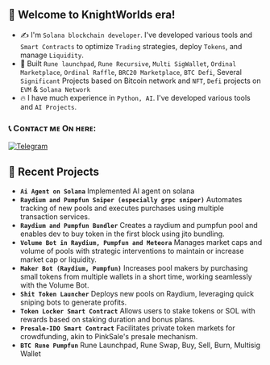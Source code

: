 ## 🌟 Welcome to KnightWorlds era!

- ✍ I'm `Solana blockchain developer`. I've developed various tools and `Smart Contracts` to optimize `Trading` strategies, deploy `Tokens`, and manage `Liquidity`.
- 🌱 Built `Rune launchpad`, `Rune Recursive`, `Multi SigWallet`, `Ordinal Marketplace`, `Ordinal Raffle`, `BRC20 Marketplace`, `BTC Defi`, Several `Significant` Projects based on Bitcoin network and `NFT`, `Defi` projects on `EVM` & `Solana Network`
- 🔥 I have much experience in `Python, AI`. I've developed various tools and `AI Projects`.

### 📞 Cᴏɴᴛᴀᴄᴛ ᴍᴇ Oɴ ʜᴇʀᴇ:
<p> 
    <a href="https://t.me/cashblaze127" target="_blank"><img alt="Telegram"
        src="https://img.shields.io/badge/Telegram-26A5E4?style=for-the-badge&logo=telegram&logoColor=white"/></a>
</p>

## 🚀 **Recent Projects**

- **`Ai Agent on Solana`**
  Implemented AI agent on solana
- **`Raydium and Pumpfun Sniper (especially grpc sniper)`**
  Automates tracking of new pools and executes purchases using multiple transaction services.
- **`Raydium and Pumpfun Bundler`**
  Creates a raydium and pumpfun pool and enables dev to buy token in the first block using jito bundling.
- **`Volume Bot in Raydium, Pumpfun and Meteora`**
  Manages market caps and volume of pools with strategic interventions to maintain or increase market cap or liquidity.
- **`Maker Bot (Raydium, Pumpfun)`**
  Increases pool makers by purchasing small tokens from multiple wallets in a short time, working seamlessly with the Volume Bot.
- **`Shit Token Launcher`**
  Deploys new pools on Raydium, leveraging quick sniping bots to generate profits.
- **`Token Locker Smart Contract`**
  Allows users to stake tokens or SOL with rewards based on staking duration and bonus plans.
- **`Presale-IDO Smart Contract`**
  Facilitates private token markets for crowdfunding, akin to PinkSale's presale mechanism.
- **`BTC Rune Pumpfun`**
  Rune Launchpad, Rune Swap, Buy, Sell, Burn, Multisig Wallet


